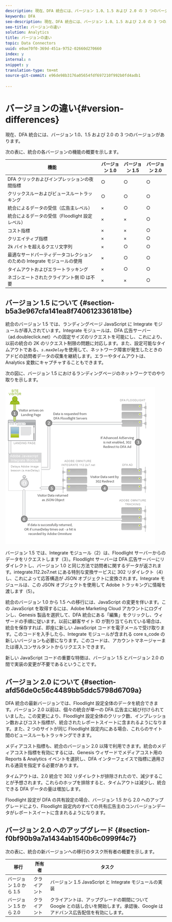 ```yaml
---
description: 現在、DFA 統合には、バージョン 1.0、1.5 および 2.0 の 3 つのバージョンがあります。
keywords: DFA
seo-description: 現在、DFA 統合には、バージョン 1.0、1.5 および 2.0 の 3 つのバージョンがあります。
seo-title: バージョンの違い
solution: Analytics
title: バージョンの違い
topic: Data Connectors
uuid: e0ae70f0-369d-451a-9752-02660d270660
index: y
internal: n
snippet: y
translation-type: tm+mt
source-git-commit: e96de98b3176a05654fdf697210f992b0fd4adb1

---
```



# バージョンの違い{#version-differences}

現在、DFA 統合には、バージョン 1.0、1.5 および 2.0 の 3 つのバージョンがあります。

次の表に、統合の各バージョンの機能の概要を示します。

| 機能 | バージョン 1.0 | バージョン 1.5 | バージョン 2.0 |
|---|---|---|---|
| DFA クリックおよびインプレッションの夜間指標 | ○ | ○ | ○ |
| クリックスルーおよびビュースルートラッキング | ○ | ○ | ○ |
| 統合によるデータの受信（広告主レベル） | × | ○ | ○ |
| 統合によるデータの受信（Floodlight 設定レベル） | × | × | ○ |
| コスト指標 | × | × | ○ |
| クリエイティブ指標 | × | × | ○ |
| 2k バイトを超えるクエリ文字列 | × | ○ | ○ |
| 最適なサードパーティデータコレクションのための Integrate モジュールの使用 | × | ○ | ○ |
| タイムアウトおよびエラートラッキング | × | ○ | ○ |
| ネゴシエートされたクライアント側 ID は不要 | × | × | ○ |

## バージョン 1.5 について {#section-b5a3e967cfa141ea8f740612336181be}

統合のバージョン 1.5 では、ランディングページ JavaScript に Integrate モジュールが導入されています。Integrate モジュールは、DFA 広告サーバー（ad.doubleclick.net）への固定サイズのリクエストを可能にし、これにより、以前の統合の 2K のリクエスト制限の問題に対応します。また、設定可能なタイムアウトである、*`s.maxDelay`*&#x200B;を使用して、ネットワーク障害が発生したときのアドビの訪問者データの収集を継続します。エラーやタイムアウトは、Analytics 変数にキャプチャすることもできます。

次の図に、バージョン 1.5 におけるランディングページのネットワークでのやり取りを示します。

![](assets/DFA_About_1_5.png)

バージョン 1.5 では、Integrate モジュール（2）は、Floodlight サーバーからのデータをリクエストします（3）。Floodlight サーバーは DFA 広告サーバーにリダイレクトし、バージョン 1.0 と同じ方法で訪問者に関するデータが返されます。integrate.112.2o7.net にある特別な変換サービスに 302 リダイレクト（4）し、これによって応答構造が JSON オブジェクトに変換されます。Integrate モジュールは、この JSON オブジェクトを使用して Adobe トラッキングに情報を渡します（5）。

統合のバージョン 1.0 から 1.5 への移行には、JavaScript の変更を伴います。この JavaScript を取得するには、Adobe Marketing Cloud アカウントにログインし、Genesis 製品を選択して、DFA 統合にある「編集」をクリックし、ウィザードの手順に従います。以前に顧客サイト ID が割り当てられている場合は、統合を保存すれば、即座に新しい JavaScript コードを電子メールで受け取ります。このコードを入手したら、Integrate モジュールが含まれる core s_code の新しいバージョンも必要になります。このコードは、アカウントマネージャーまたは導入コンサルタントからリクエストできます。

新しい JavaScript コードの重要な特徴は、バージョン 1.5 とバージョン 2.0 の間で実装の変更が不要であるということです。

## バージョン 2.0 について {#section-afd56de0c56c4489bb5ddc5798d6709a}

DFA 統合の最新バージョンでは、Floodlight 設定全体のデータを統合できます。バージョン 2.0 以前は、個々の統合が単一の DFA 広告主に結び付けられていました。この変更により、Floodlight 設定全体のクリック数、インプレッション数およびコスト指標が、統合されたレポートスイートに含まれるようになります。また、2 つのサイトが同じ Floodlight 設定内にある場合、これらのサイト間のビュースルーもトラッキングできます。

メディアコスト指標も、統合のバージョン 2.0 以降で利用できます。統合のメディアコスト指標を有効にするには、Genesis ウィザードでメディアコスト用の Reports &amp; Analytics イベントを選択し、DFA インターフェイスで指標に適用される通貨を指定する必要があります。

タイムアウトは、2.0 統合で 302 リダイレクトが排除されたので、減少することが予想されます。これらのホップを排除すると、タイムアウトは減少し、統合できる DFA データの量は増加します。

Floodlight 設定が DFA の共有設定の場合、バージョン 1.5 から 2.0 へのアップグレードにより、Floodlight 設定内のすべての共有広告主のコンバージョンデータがレポートスイートに含まれるようになります。

## バージョン 2.0 へのアップグレード {#section-f0bf90b9a7a1434ab1540b6c0999f4c7}

次の表に、統合の新バージョンへの移行のタスク所有者の概要を示します。

| 移行 | 所有者 | タスク |
|---|---|---|
| バージョン 1.0 から 1.5 | クライアント | バージョン 1.5 JavaScript と Integrate モジュールの実装 |
| バージョン 1.5 から 2.0 | クライアント | クライアントは、アップグレードの期間について Google との話し合いを開始します。承認後、Google はアドバンス広告配信を有効にします。 |


